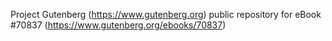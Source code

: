 Project Gutenberg (https://www.gutenberg.org) public repository for
eBook #70837 (https://www.gutenberg.org/ebooks/70837)
